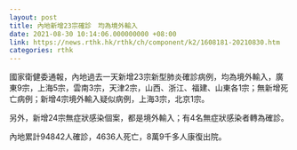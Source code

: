 ```yaml
---
layout: post
title: 內地新增23宗確診　均為境外輸入
date: 2021-08-30 10:14:06.000000000 +08:00
link: https://news.rthk.hk/rthk/ch/component/k2/1608181-20210830.htm
categories: rthk
---
```


國家衛健委通報，內地過去一天新增23宗新型肺炎確診病例，均為境外輸入，廣東9宗，上海5宗，雲南3宗，天津2宗，山西、浙江、福建、山東各1宗；無新增死亡病例；新增4宗境外輸入疑似病例，上海3宗，北京1宗。

另外，新增24宗無症狀感染個案，都是境外輸入；有4名無症狀感染者轉為確診。　

內地累計94842人確診，4636人死亡，8萬9千多人康復出院。

